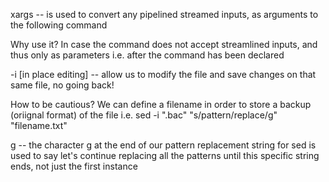 xargs -- is used to convert any pipelined streamed inputs, as arguments to the following command

Why use it? In case the command does not accept streamlined inputs, and thus only as parameters i.e. after the command has been declared

-i [in place editing] -- allow us to modify the file and save changes on that same file, no going back!

How to be cautious? We can define a filename in order to store a backup (oriignal format) of the file i.e. sed -i ".bac" "s/pattern/replace/g" "filename.txt"

g -- the character g at the end of our pattern replacement string for sed is used to say let's continue replacing all the patterns until this specific string ends, not just the first instance
